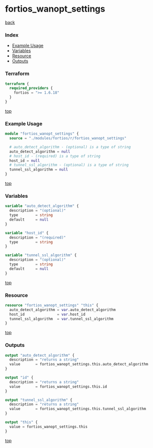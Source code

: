 # fortios_wanopt_settings

[back](../fortios.md)

### Index

- [Example Usage](#example-usage)
- [Variables](#variables)
- [Resource](#resource)
- [Outputs](#outputs)

### Terraform

```terraform
terraform {
  required_providers {
    fortios = ">= 1.6.18"
  }
}
```

[top](#index)

### Example Usage

```terraform
module "fortios_wanopt_settings" {
  source = "./modules/fortios/r/fortios_wanopt_settings"

  # auto_detect_algorithm - (optional) is a type of string
  auto_detect_algorithm = null
  # host_id - (required) is a type of string
  host_id = null
  # tunnel_ssl_algorithm - (optional) is a type of string
  tunnel_ssl_algorithm = null
}
```

[top](#index)

### Variables

```terraform
variable "auto_detect_algorithm" {
  description = "(optional)"
  type        = string
  default     = null
}

variable "host_id" {
  description = "(required)"
  type        = string
}

variable "tunnel_ssl_algorithm" {
  description = "(optional)"
  type        = string
  default     = null
}
```

[top](#index)

### Resource

```terraform
resource "fortios_wanopt_settings" "this" {
  auto_detect_algorithm = var.auto_detect_algorithm
  host_id               = var.host_id
  tunnel_ssl_algorithm  = var.tunnel_ssl_algorithm
}
```

[top](#index)

### Outputs

```terraform
output "auto_detect_algorithm" {
  description = "returns a string"
  value       = fortios_wanopt_settings.this.auto_detect_algorithm
}

output "id" {
  description = "returns a string"
  value       = fortios_wanopt_settings.this.id
}

output "tunnel_ssl_algorithm" {
  description = "returns a string"
  value       = fortios_wanopt_settings.this.tunnel_ssl_algorithm
}

output "this" {
  value = fortios_wanopt_settings.this
}
```

[top](#index)
